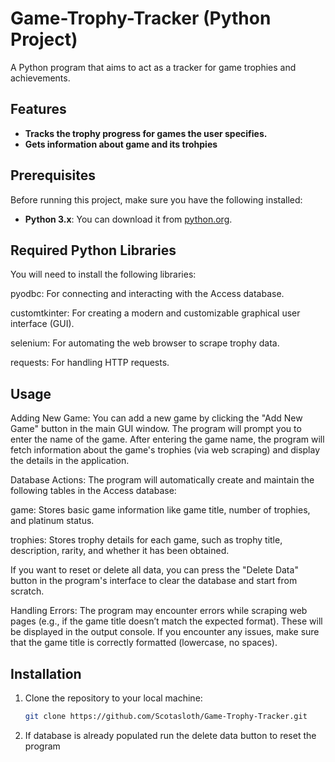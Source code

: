 # Game-Trophy-Tracker (Python Project)
A Python program that aims to act as a tracker for game trophies and achievements.
## **Features**

- **Tracks the trophy progress for games the user specifies.**
- **Gets information about game and its trohpies**
  
## **Prerequisites**

Before running this project, make sure you have the following installed:

- **Python 3.x**: You can download it from [python.org](https://www.python.org/downloads/).

## **Required Python Libraries**

You will need to install the following libraries:

pyodbc: For connecting and interacting with the Access database.

customtkinter: For creating a modern and customizable graphical user interface (GUI).

selenium: For automating the web browser to scrape trophy data.

requests: For handling HTTP requests.

## **Usage**

Adding New Game:
You can add a new game by clicking the "Add New Game" button in the main GUI window. The program will prompt you to enter the name of the game.
After entering the game name, the program will fetch information about the game's trophies (via web scraping) and display the details in the application.

Database Actions:
The program will automatically create and maintain the following tables in the Access database:

game: Stores basic game information like game title, number of trophies, and platinum status.

trophies: Stores trophy details for each game, such as trophy title, description, rarity, and whether it has been obtained.

If you want to reset or delete all data, you can press the "Delete Data" button in the program's interface to clear the database and start from scratch.

Handling Errors:
The program may encounter errors while scraping web pages (e.g., if the game title doesn’t match the expected format). These will be displayed in the output console. If you encounter any issues, make sure that the game title is correctly formatted (lowercase, no spaces).

## **Installation**

1. Clone the repository to your local machine:

   ```bash
   git clone https://github.com/Scotasloth/Game-Trophy-Tracker.git

2. If database is already populated run the delete data button to reset the program
